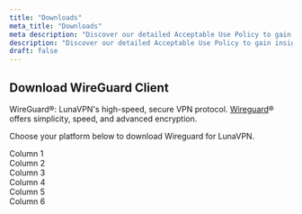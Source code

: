 ```yaml
---
title: "Downloads"
meta_title: "Downloads"
meta description: "Discover our detailed Acceptable Use Policy to gain insight into how we safeguard your personal data and guarantee your online privacy. Explore the types of information we collect, its purpose, and your rights concerning your data."
description: "Discover our detailed Acceptable Use Policy to gain insight into how we safeguard your personal data and guarantee your online privacy. Explore the types of information we collect, its purpose, and your rights concerning your data."
draft: false
---
```


## Download WireGuard Client

WireGuard&reg;: LunaVPN's high-speed, secure VPN protocol. <a href="https://www.wireguard.com/" target="_blank">Wireguard</a>&reg; offers simplicity, speed, and advanced encryption.

Choose your platform below to download Wireguard for LunaVPN.

<div class="grid grid-cols-1 sm:grid-cols-2 md:grid-cols-3 lg:grid-cols-6 gap-4">
    <div class="p-4 bg-gray-100">Column 1</div>
    <div class="p-4 bg-gray-200">Column 2</div>
    <div class="p-4 bg-gray-300">Column 3</div>
    <div class="p-4 bg-gray-400">Column 4</div>
    <div class="p-4 bg-gray-500">Column 5</div>
    <div class="p-4 bg-gray-600">Column 6</div>
</div>

